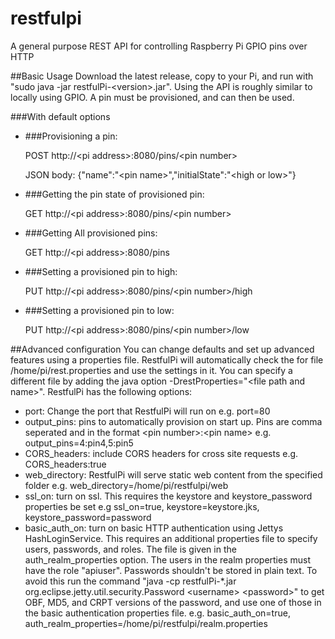 # restfulpi
A general purpose REST API for controlling Raspberry Pi GPIO pins over HTTP

##Basic Usage
Download the latest release, copy to your Pi, and run with "sudo java -jar restfulPi-\<version\>.jar". Using the API is roughly similar to locally using GPIO. A pin must be provisioned, and can then be used.

###With default options

* ###Provisioning a pin:
  
    POST http://\<pi address\>:8080/pins/\<pin number\>
    
    JSON body: {"name":"\<pin name\>","initialState":"\<high or low\>"}
  
* ###Getting the pin state of provisioned pin:

    GET http://\<pi address\>:8080/pins/\<pin number\>
  
* ###Getting All provisioned pins:

    GET http://\<pi address\>:8080/pins
  
* ###Setting a provisioned pin to high:

    PUT http://\<pi address\>:8080/pins/\<pin number\>/high
  
* ###Setting a provisioned pin to low:

    PUT http://\<pi address\>:8080/pins/\<pin number\>/low
    
##Advanced configuration
You can change defaults and set up advanced features using a properties file. RestfulPi will automatically check the for file /home/pi/rest.properties and use the settings in it. You can specify a different file by adding the java option -DrestProperties="\<file path and name\>". RestfulPi has the following options:
* port: Change the port that RestfulPi will run on  e.g. port=80
* output_pins: pins to automatically provision on start up. Pins are comma seperated and in the format \<pin number\>:\<pin name\>  e.g. output_pins=4:pin4,5:pin5
* CORS_headers: include CORS headers for cross site requests  e.g. CORS_headers:true
* web_directory: RestfulPi will serve static web content from the specified folder  e.g. web_directory=/home/pi/restfulpi/web
* ssl_on: turn on ssl. This requires the keystore and keystore_password properties be set e.g ssl_on=true, keystore=keystore.jks, keystore_password=password
* basic_auth_on: turn on basic HTTP authentication using Jettys HashLoginService. This requires an additional properties file to specify users, passwords, and roles. The file is given in the auth_realm_properties option. The users in the realm properties must have the role "apiuser". Passwords shouldn't be stored in plain text. To avoid this run the command "java -cp restfulPi-*.jar org.eclipse.jetty.util.security.Password \<username\> \<password\>" to get OBF, MD5, and CRPT versions of the password, and use one of those in the basic authentication properties file. e.g. basic_auth_on=true, auth_realm_properties=/home/pi/restfulpi/realm.properties
